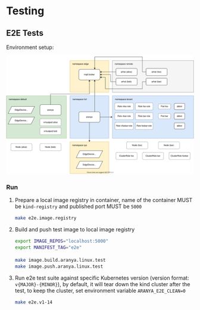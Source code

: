 # Testing

## E2E Tests

Environment setup:

![e2e-setup](../images/e2e-setup.svg)

### Run

1. Prepare a local image registry in container, name of the container MUST be `kind-registry` and published port MUST be `5000`

   ```bash
   make e2e.image.registry
   ```

1. Build and push test image to local image registry

   ```bash
   export IMAGE_REPOS="localhost:5000"
   export MANIFEST_TAG="e2e"

   make image.build.aranya.linux.test
   make image.push.aranya.linux.test
   ```

1. Run e2e test suite against specific Kubernetes version (version format: `v{MAJOR}-{MINOR}`), by default, it will tear down the kind cluster after the test, to keep the cluster, set environment variable `ARANYA_E2E_CLEAN=0`

   ```bash
   make e2e.v1-14
   ```
